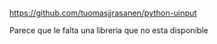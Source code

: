 https://github.com/tuomasjjrasanen/python-uinput

Parece que le falta una libreria que no esta disponible
